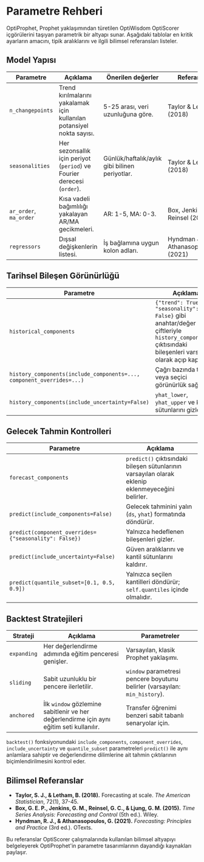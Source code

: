 # Parametre Rehberi

OptiProphet, Prophet yaklaşımından türetilen OptiWisdom OptiScorer içgörülerini
taşıyan parametrik bir altyapı sunar. Aşağıdaki tablolar en kritik ayarların
amacını, tipik aralıklarını ve ilgili bilimsel referansları listeler.

## Model Yapısı

| Parametre | Açıklama | Önerilen değerler | Referans |
| --- | --- | --- | --- |
| `n_changepoints` | Trend kırılmalarını yakalamak için kullanılan potansiyel nokta sayısı. | 5-25 arası, veri uzunluğuna göre. | Taylor & Letham (2018) |
| `seasonalities` | Her sezonsallık için periyot (`period`) ve Fourier derecesi (`order`). | Günlük/haftalık/aylık gibi bilinen periyotlar. | Taylor & Letham (2018) |
| `ar_order`, `ma_order` | Kısa vadeli bağımlılığı yakalayan AR/MA gecikmeleri. | AR: 1-5, MA: 0-3. | Box, Jenkins & Reinsel (2015) |
| `regressors` | Dışsal değişkenlerin listesi. | İş bağlamına uygun kolon adları. | Hyndman & Athanasopoulos (2021) |

## Tarihsel Bileşen Görünürlüğü

| Parametre | Açıklama |
| --- | --- |
| `historical_components` | `{"trend": True, "seasonality": False}` gibi anahtar/değer çiftleriyle `history_components()` çıktısındaki bileşenleri varsayılan olarak açıp kapatır.
| `history_components(include_components=..., component_overrides=...)` | Çağrı bazında toplu veya seçici görünürlük sağlar.
| `history_components(include_uncertainty=False)` | `yhat_lower`, `yhat_upper` ve kantil sütunlarını gizler.

## Gelecek Tahmin Kontrolleri

| Parametre | Açıklama |
| --- | --- |
| `forecast_components` | `predict()` çıktısındaki bileşen sütunlarının varsayılan olarak eklenip eklenmeyeceğini belirler.
| `predict(include_components=False)` | Gelecek tahminini yalın (`ds`, `yhat`) formatında döndürür.
| `predict(component_overrides={"seasonality": False})` | Yalnızca hedeflenen bileşenleri gizler.
| `predict(include_uncertainty=False)` | Güven aralıklarını ve kantil sütunlarını kaldırır.
| `predict(quantile_subset=[0.1, 0.5, 0.9])` | Yalnızca seçilen kantilleri döndürür; `self.quantiles` içinde olmalıdır.

## Backtest Stratejileri

| Strateji | Açıklama | Parametreler |
| --- | --- | --- |
| `expanding` | Her değerlendirme adımında eğitim penceresi genişler. | Varsayılan, klasik Prophet yaklaşımı. |
| `sliding` | Sabit uzunluklu bir pencere ilerletilir. | `window` parametresi pencere boyutunu belirler (varsayılan: `min_history`). |
| `anchored` | İlk `window` gözlemine sabitlenir ve her değerlendirme için aynı eğitim seti kullanılır. | Transfer öğrenimi benzeri sabit tabanlı senaryolar için. |

`backtest()` fonksiyonundaki `include_components`, `component_overrides`,
`include_uncertainty` ve `quantile_subset` parametreleri `predict()` ile aynı
anlamlara sahiptir ve değerlendirme dilimlerine ait tahmin çıktılarının
biçimlendirilmesini kontrol eder.

## Bilimsel Referanslar

* **Taylor, S. J., & Letham, B. (2018).** Forecasting at scale. *The American
  Statistician*, 72(1), 37-45.
* **Box, G. E. P., Jenkins, G. M., Reinsel, G. C., & Ljung, G. M. (2015).**
  *Time Series Analysis: Forecasting and Control* (5th ed.). Wiley.
* **Hyndman, R. J., & Athanasopoulos, G. (2021).** *Forecasting: Principles and
  Practice* (3rd ed.). OTexts.

Bu referanslar OptiScorer çalışmalarında kullanılan bilimsel altyapıyı
belgeleyerek OptiProphet'in parametre tasarımlarının dayandığı kaynakları
paylaşır.
